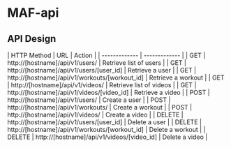 # MAF-api

## API Design
| HTTP Method | URL | Action |
| ------------- | ------------- |
| GET | http://[hostname]/api/v1/users/ | Retrieve list of users |
| GET | http://[hostname]/api/v1/users/[user_id] | Retrieve a user |
| GET | http://[hostname]/api/v1/workouts/[workout_id] | Retrieve a workout |
| GET | http://[hostname]/api/v1/videos/ | Retrieve list of videos |
| GET | http://[hostname]/api/v1/videos/[video_id] | Retrieve a video |
| POST | http://[hostname]/api/v1/users/ | Create a user |
| POST | http://[hostname]/api/v1/workouts/ | Create a workout |
| POST | http://[hostname]/api/v1/videos/ | Create a video |
| DELETE | http://[hostname]/api/v1/users/[user_id] | Delete a user |
| DELETE | http://[hostname]/api/v1/workouts/[workout_id] | Delete a workout |
| DELETE | http://[hostname]/api/v1/videos/[video_id] | Delete a video |